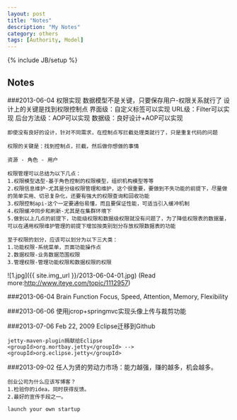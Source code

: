 ```yaml
---
layout: post
title: "Notes"
description: "My Notes"
category: others
tags: [Authority, Model]
---
```

{% include JB/setup %}

## Notes

###2013-06-04 权限实现
    数据模型不是关键，只要保存用户-权限关系就行了
    设计上的关键是找到权限控制点
    界面级：自定义标签可以实现
    URL级：Filter可以实现
    后台方法级：AOP可以实现
    数据级：良好设计+AOP可以实现

    即使没有良好的设计，针对不同需求，在控制点写拦截处理类就行了，只是重复代码的问题

    权限的关键是：找到控制点，拦截，然后做你想做的事情
    
    资源 - 角色 - 用户 

    权限管理可以总结为以下几点：
    1.权限模型选型-基于角色控制的权限模型，组织机构模型等等
    2.权限信息维护-尤其是分级权限管理和维护，这个很重要，要做到不失功能的前提下，尽量做的简单实用、切忌复杂化，还要有强大的权限查询和回收功能
    3.权限控制api-这个一定要通俗易懂，而且要保证性能，可适当引入缓冲机制
    4.权限缓冲同步和刷新-尤其是在集群环境下
    5.做到以上几点的前提下，功能级权限和数据级权限就没有问题了，为了降低权限表的数据量，可以在通用权限维护管理的前提下增加按类别划分存放权限数据表的功能

    至于权限的划分，应该可以划分为以下三大类：
    1.功能权限-系统菜单，页面功能操作点
    2.数据权限-业务数据范围权限
    3.管理权限-管理功能权限和数据权限的权限
    
![1.jpg]({{ site.img_url }}/2013-06-04-01.jpg)
(Read more:<http://www.iteye.com/topic/1112957>)

###2013-06-04 Brain Function
    Focus, Speed, Attention, Memory, Flexibility

###2013-06-06
    使用jcrop+springmvc实现头像上传与裁剪功能

###2013-07-06
    Feb 22, 2009 Eclipse迁移到Github
    
    jetty-maven-plugin捐献给Eclipse
    <groupId>org.mortbay.jetty</groupId> --> <groupId>org.eclipse.jetty</groupId>

###2013-09-02
    任人为贤的劳动力市场：能力越强，赚的越多，机会越多。
    
    创业公司为什么应该写博客？
    1.检验你的idea，同时获得反馈。
    2.最好的宣传手段之一。
    
    launch your own startup
    
